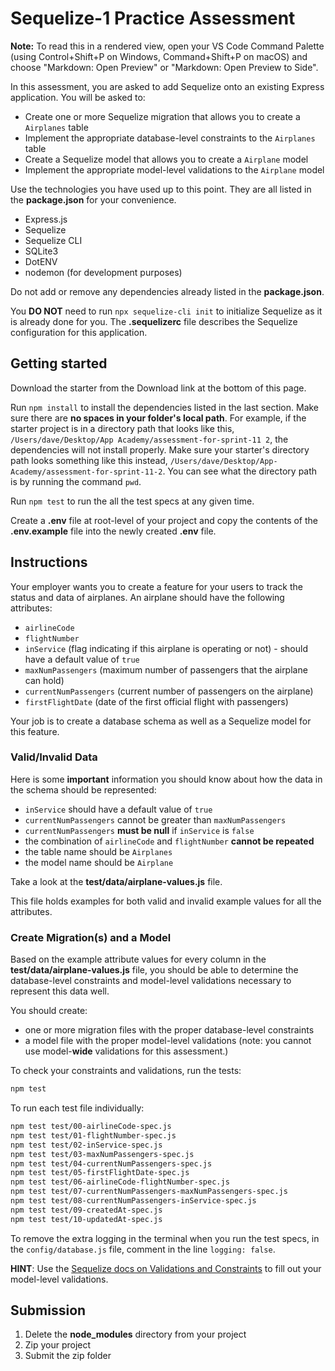 # Sequelize-1 Practice Assessment

**Note:** To read this in a rendered view, open your VS Code Command Palette
(using Control+Shift+P on Windows, Command+Shift+P on macOS) and choose
"Markdown: Open Preview" or "Markdown: Open Preview to Side".

In this assessment, you are asked to add Sequelize onto an existing Express
application. You will be asked to:

* Create one or more Sequelize migration that allows you to create a
  `Airplanes` table
* Implement the appropriate database-level constraints to the `Airplanes` table
* Create a Sequelize model that allows you to create a `Airplane` model
* Implement the appropriate model-level validations to the `Airplane` model

Use the technologies you have used up to this point. They are all listed in
the **package.json** for your convenience.

* Express.js
* Sequelize
* Sequelize CLI
* SQLite3
* DotENV
* nodemon (for development purposes)

Do not add or remove any dependencies already listed in the **package.json**.

You **DO NOT** need to run `npx sequelize-cli init` to initialize Sequelize as
it is already done for you. The **.sequelizerc** file describes the Sequelize
configuration for this application.

## Getting started

Download the starter from the Download link at the bottom of this page.

Run `npm install` to install the dependencies listed in the last section.
Make sure there are **no spaces in your folder's local path**. For example, if
the starter project is in a directory path that looks like this,
`/Users/dave/Desktop/App Academy/assessment-for-sprint-11 2`, the dependencies
will not install properly. Make sure your starter's directory path looks
something like this instead,
`/Users/dave/Desktop/App-Academy/assessment-for-sprint-11-2`. You can see
what the directory path is by running the command `pwd`.

Run `npm test` to run the all the test specs at any given time.

Create a **.env** file at root-level of your project and copy the contents of
the **.env.example** file into the newly created **.env** file.

## Instructions

Your employer wants you to create a feature for your users to track the status
and data of airplanes. An airplane should have the following attributes:

* `airlineCode`
* `flightNumber`
* `inService` (flag indicating if this airplane is operating or not) - should
  have a default value of `true`
* `maxNumPassengers` (maximum number of passengers that the airplane can hold)
* `currentNumPassengers` (current number of passengers on the airplane)
* `firstFlightDate` (date of the first official flight with passengers)

Your job is to create a database schema as well as a Sequelize model for this
feature.

### Valid/Invalid Data

Here is some **important** information you should know about how the data in the
schema should be represented:

* `inService` should have a default value of `true`
* `currentNumPassengers` cannot be greater than `maxNumPassengers`
* `currentNumPassengers` **must be null** if `inService` is `false`
* the combination of `airlineCode` and `flightNumber` **cannot be repeated**
* the table name should be `Airplanes`
* the model name should be `Airplane`

Take a look at the **test/data/airplane-values.js** file.

This file holds examples for both valid and invalid example values for all the
attributes.

### Create Migration(s) and a Model

Based on the example attribute values for every column in the
**test/data/airplane-values.js** file, you should be able to determine the
database-level constraints and model-level validations necessary to represent
this data well.

You should create:

* one or more migration files with the proper database-level constraints
* a model file with the proper model-level validations (note: you cannot use
  model-**wide** validations for this assessment.)

To check your constraints and validations, run the tests:

```bash
npm test
```

To run each test file individually:

```bash
npm test test/00-airlineCode-spec.js
npm test test/01-flightNumber-spec.js
npm test test/02-inService-spec.js
npm test test/03-maxNumPassengers-spec.js
npm test test/04-currentNumPassengers-spec.js
npm test test/05-firstFlightDate-spec.js
npm test test/06-airlineCode-flightNumber-spec.js
npm test test/07-currentNumPassengers-maxNumPassengers-spec.js
npm test test/08-currentNumPassengers-inService-spec.js
npm test test/09-createdAt-spec.js
npm test test/10-updatedAt-spec.js
```

To remove the extra logging in the terminal when you run the test specs, in the
`config/database.js` file, comment in the line `logging: false`.

**HINT**: Use the [Sequelize docs on Validations and Constraints] to fill out
your model-level validations.

## Submission

1. Delete the **node_modules** directory from your project
2. Zip your project
3. Submit the zip folder

[Sequelize docs on Validations and Constraints]: https://sequelize.org/docs/v6/core-concepts/validations-and-constraints/
